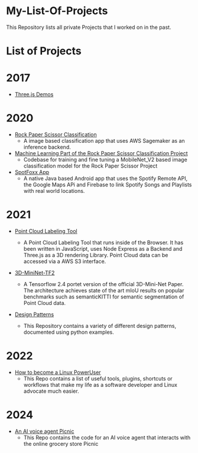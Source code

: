 # My-List-Of-Projects
This Repository lists all private Projects that I worked on in the past.

# List of Projects

# 2017
- [Three.js Demos](https://github.com/Jensssen/Three.js)
# 2020
- [Rock Paper Scissor Classification](https://github.com/Jensssen/Image-Classification-App)
  - A image based classification app that uses AWS Sagemaker as an inference backend.
- [Machine Learning Part of the Rock Paper Scissor Classification Project](https://github.com/Jensssen/rock_paper_scissor_classification)
  - Codebase for training and fine tuning a MobileNet_V2 based image classification model for the Rock Paper Scissor Project
- [SpotFoxx App](https://github.com/Jensssen/SpotFoxx)
  - A native Java based Android app that uses the Spotify Remote API, the Google Maps APi and Firebase to link Spotify Songs and Playlists with real world locations. 

# 2021
- [Point Cloud Labeling Tool](https://github.com/Jensssen/Pointcloud_Labeling_Tool)
  - A Point Cloud Labeling Tool that runs inside of the Browser. It has been written in JavaScript, uses Node Express as a Backend and Three.js as a 3D rendering Library. Point Cloud data can be accessed via a AWS S3 interface.

- [3D-MiniNet-TF2](https://github.com/Jensssen/3D-MiniNet-TF2)
  - A Tensorflow 2.4 portet version of the official 3D-Mini-Net Paper. The architecture achieves state of the art mIoU results on popular benchmarks such as semanticKITTI for semantic segmentation of Point Cloud data.
  
- [Design Patterns](https://github.com/Jensssen/design_patterns)
  - This Repository contains a variety of different design patterns, documented using python examples.

# 2022
- [How to become a Linux PowerUser](https://github.com/Jensssen/How-to-become-a-Linux-PowerUser)
  - This Repo contains a list of useful tools, plugins, shortcuts or workflows that make my life as a software developer and Linux advocate much easier.

# 2024
- [An AI voice agent Picnic](https://github.com/Jensssen/picnic-ai-agent)
  - This Repo contains the code for an AI voice agent that interacts with the online grocery store Picnic 